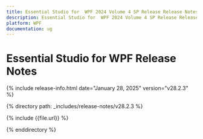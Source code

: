 ```yaml
---
title: Essential Studio for  WPF 2024 Volume 4 SP Release Release Notes  
description: Essential Studio for  WPF 2024 Volume 4 SP Release Release Notes  
platform: WPF
documentation: ug
---
```


# Essential Studio for  WPF  Release Notes  

{% include release-info.html date="January 28, 2025"  version="v28.2.3" %} 

{% directory path: _includes/release-notes/v28.2.3 %}

{% include {{file.url}} %}

{% enddirectory %}